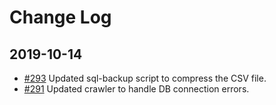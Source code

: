 # Change Log

## 2019-10-14
- [#293](https://github.com/kenkoooo/AtCoderProblems/pull/293) Updated sql-backup script to compress the CSV file.
- [#291](https://github.com/kenkoooo/AtCoderProblems/pull/291) Updated crawler to handle DB connection errors.

